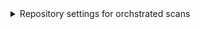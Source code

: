 <details><summary>Repository settings for orchstrated scans</summary>

The following settings apply to all scanners where the `scan_type` is `repository`  and the `policy_type` is `orchestratedScan`.

* `repository_project` (required)
* `repository_branch` (required)

|  |  |
| --- | --- |
| **Target Name** | **Target Type** |
| azure | repository |
| bitbucket | repository |
| github | repository |
| gitlab | repository |

</details>